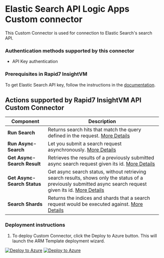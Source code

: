 # Elastic Search API Logic Apps Custom connector

This Custom Connector is used for connection to Elastic Search's search API.

### Authentication methods supported by this connector

* API Key authentication

### Prerequisites in Rapid7 InsightVM

To get Elastic Search API key, follow the instructions in the [documentation](https://www.elastic.co/guide/en/kibana/master/api-keys.html).

## Actions supported by Rapid7 InsightVM API Custom Connector

| **Component** | **Description** |
| --------- | -------------- |
| **Run Search** | Returns search hits that match the query defined in the request. [More Details](https://www.elastic.co/guide/en/elasticsearch/reference/current/search-search.html) |
| **Run Async-Search** | Let you submit a search request asynchronously. [More Details](https://www.elastic.co/guide/en/elasticsearch/reference/current/async-search.html#submit-async-search) |
| **Get Async-Search Result** | Retrieves the results of a previously submitted async search request given its id. [More Details](https://www.elastic.co/guide/en/elasticsearch/reference/current/async-search.html#get-async-search) |
| **Get Async-Search Status** | Get async search status, without retrieving search results, shows only the status of a previously submitted async search request given its id. [More Details](https://www.elastic.co/guide/en/elasticsearch/reference/current/async-search.html#get-async-search-status) |
| **Search Shards** | Returns the indices and shards that a search request would be executed against. [More Details](https://www.elastic.co/guide/en/elasticsearch/reference/current/search-shards.html) |



### Deployment instructions

1. To deploy Custom Connector, click the Deploy to Azure button. This will launch the ARM Template deployment wizard.

[![Deploy to Azure](https://aka.ms/deploytoazurebutton)](https://portal.azure.com/#create/Microsoft.Template/uri/https%3A%2F%2Fraw.githubusercontent.com%2FAzure%2FAzure-Sentinel%2Fmaster%2FSolutions%2FElastic%2520Search%2FPlaybooks%2FCustomConnector%2FElasticSearchCustomConnector%2Fazuredeploy.json) [![Deploy to Azure](https://aka.ms/deploytoazuregovbutton)](https://portal.azure.us/#create/Microsoft.Template/uri/https%3A%2F%2Fraw.githubusercontent.com%2FAzure%2FAzure-Sentinel%2Fmaster%2FSolutions%2FElastic%2520Search%2FPlaybooks%2FCustomConnector%2FElasticSearchCustomConnector%2Fazuredeploy.json)
